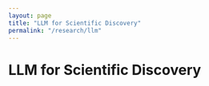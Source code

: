 ```yaml
---
layout: page
title: "LLM for Scientific Discovery"
permalink: "/research/llm"
---
```



# LLM for Scientific Discovery
